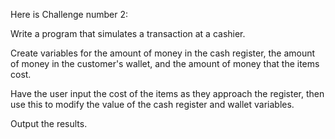 
Here is Challenge number 2:

Write a program that simulates a transaction at a cashier.  

Create variables for the amount of money in the cash register, the amount of money in the customer's wallet, and the amount of money that the items cost.  

Have the user input the cost of the items as they approach the register, then use this to modify the value of the cash register and wallet variables. 

Output the results.  
